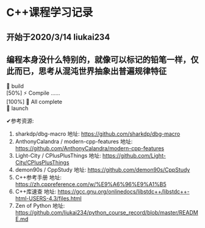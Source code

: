 <!--
 * @Author: your name
 * @Date: 2020-03-14 12:02:08
 * @LastEditTime: 2020-04-27 09:44:34
 * @LastEditors: liukai
 * @Description: In User Settings Edit
 * @FilePath: /C++课程学习记录/README.md
 -->
# C++课程学习记录
## 开始于2020/3/14  liukai234
## 编程本身没什么特别的，就像可以标记的铅笔一样，仅此而已，思考从混沌世界抽象出普遍规律特征
🔨 build  
[50%] ⚡ Compile ......  
[100%] 🔋 All complete  
🚀 launch  

✔参考资源: 
1. sharkdp/dbg-macro  地址: https://github.com/sharkdp/dbg-macro
2. AnthonyCalandra / modern-cpp-features  地址: https://github.com/AnthonyCalandra/modern-cpp-features
3. Light-City / CPlusPlusThings 地址: https://github.com/Light-City/CPlusPlusThings
4. demon90s / CppStudy  地址: https://github.com/demon90s/CppStudy
5. C++参考手册   地址: https://zh.cppreference.com/w/%E9%A6%96%E9%A1%B5
6. C++库速查  地址: https://gcc.gnu.org/onlinedocs/libstdc++/libstdc++-html-USERS-4.3/files.html
7. Zen of Python  地址: https://github.com/liukai234/python_course_record/blob/master/README.md